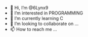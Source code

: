 - 👋 Hi, I’m @6Lynx9
- 👀 I’m interested in PROGRAMMING
- 🌱 I’m currently learning C
- 💞️ I’m looking to collaborate on ...
- 📫 How to reach me ...

<!---
6Lynx9/6Lynx9 is a ✨ special ✨ repository because its `README.md` (this file) appears on your GitHub profile.
You can click the Preview link to take a look at your changes.
--->
